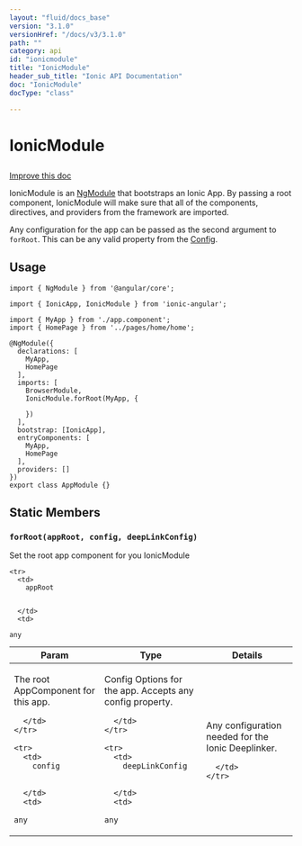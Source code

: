 ```yaml
---
layout: "fluid/docs_base"
version: "3.1.0"
versionHref: "/docs/v3/3.1.0"
path: ""
category: api
id: "ionicmodule"
title: "IonicModule"
header_sub_title: "Ionic API Documentation"
doc: "IonicModule"
docType: "class"

---
```










<h1 class="api-title">
<a class="anchor" name="ionic-module" href="#ionic-module"></a>

IonicModule





</h1>

<a class="improve-v2-docs" href="http://github.com/ionic-team/ionic/edit/master/src/module.ts#L141">
Improve this doc
</a>






<p>IonicModule is an <a href="https://angular.io/docs/ts/latest/guide/ngmodule.html">NgModule</a> that bootstraps
an Ionic App. By passing a root component, IonicModule will make sure that all of the components,
directives, and providers from the framework are imported.</p>
<p>Any configuration for the app can be passed as the second argument to <code>forRoot</code>. This can be any
valid property from the <a href="/docs/v3/api/config/Config/">Config</a>.</p>




<!-- @usage tag -->

<h2><a class="anchor" name="usage" href="#usage"></a>Usage</h2>

<pre><code class="lang-ts">import { NgModule } from &#39;@angular/core&#39;;

import { IonicApp, IonicModule } from &#39;ionic-angular&#39;;

import { MyApp } from &#39;./app.component&#39;;
import { HomePage } from &#39;../pages/home/home&#39;;

@NgModule({
  declarations: [
    MyApp,
    HomePage
  ],
  imports: [
    BrowserModule,
    IonicModule.forRoot(MyApp, {

    })
  ],
  bootstrap: [IonicApp],
  entryComponents: [
    MyApp,
    HomePage
  ],
  providers: []
})
export class AppModule {}
</code></pre>




<!-- @property tags -->
<h2><a class="anchor" name="static-members" href="#static-members"></a>Static Members</h2>
<div id="forRoot"></div>
<h3><a class="anchor" name="forRoot" href="#forRoot"></a><code>forRoot(appRoot,&nbsp;config,&nbsp;deepLinkConfig)</code>
  
</h3>

Set the root app component for you IonicModule


<table class="table param-table" style="margin:0;">
  <thead>
    <tr>
      <th>Param</th>
      <th>Type</th>
      <th>Details</th>
    </tr>
  </thead>
  <tbody>
    
    <tr>
      <td>
        appRoot
        
        
      </td>
      <td>
        
  <code>any</code>
      </td>
      <td>
        <p>The root AppComponent for this app.</p>

        
      </td>
    </tr>
    
    <tr>
      <td>
        config
        
        
      </td>
      <td>
        
  <code>any</code>
      </td>
      <td>
        <p>Config Options for the app. Accepts any config property.</p>

        
      </td>
    </tr>
    
    <tr>
      <td>
        deepLinkConfig
        
        
      </td>
      <td>
        
  <code>any</code>
      </td>
      <td>
        <p>Any configuration needed for the Ionic Deeplinker.</p>

        
      </td>
    </tr>
    
  </tbody>
</table>









<!-- instance methods on the class -->




<!-- related link --><!-- end content block -->


<!-- end body block -->

